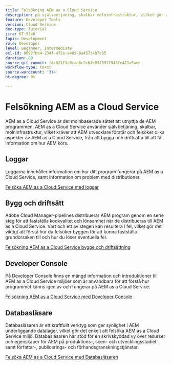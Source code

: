```yaml
---
title: Felsökning AEM as a Cloud Service
description: på självbetjäning, skalbar molninfrastruktur, vilket gör att AEM utvecklare måste förstå och felsöka olika aspekter av AEM as a Cloud Service, från att bygga och driftsätta till att få information om hur AEM program körs.
feature: Developer Tools
version: Cloud Service
doc-type: Tutorial
jira: KT-5346
topic: Development
role: Developer
level: Beginner, Intermediate
exl-id: 8092fbb4-234f-472e-a405-8a45734b7c65
duration: 60
source-git-commit: f4c621f3a9caa8c2c64b8323312343fe421a5aee
workflow-type: tm+mt
source-wordcount: '314'
ht-degree: 0%

---
```


# Felsökning AEM as a Cloud Service

AEM as a Cloud Service är det molnbaserade sättet att utnyttja de AEM programmen. AEM as a Cloud Service använder självbetjäning, skalbar, molninfrastruktur, vilket kräver att AEM utvecklare förstår och felsöker olika aspekter av AEM as a Cloud Service, från att bygga och driftsätta till att få information om hur AEM körs.

## Loggar

Loggarna innehåller information om hur ditt program fungerar på AEM as a Cloud Service, samt information om problem med distributioner.

[Felsöka AEM as a Cloud Service med loggar](./logs.md)

## Bygg och driftsätt

Adobe Cloud Manager-pipelines distribuerar AEM program genom en serie steg för att fastställa kodkvalitet och lönsamhet när de distribueras till AEM as a Cloud Service. Vart och ett av stegen kan resultera i fel, vilket gör det viktigt att förstå hur du felsöker byggen för att kunna fastställa grundorsaken till och hur du löser eventuella fel.

[Felsökning AEM as a Cloud Service bygge och driftsättning](./build-and-deployment.md)

## Developer Console

På Developer Console finns en mängd information och introduktioner till AEM as a Cloud Service miljöer som är användbara för att förstå hur programmet känns igen av och fungerar på AEM as a Cloud Service.

[Felsökning AEM as a Cloud Service med Developer Console](./developer-console.md)

## Databasläsare

Databasläsaren är ett kraftfullt verktyg som ger synlighet i AEM underliggande datalager, vilket gör det enkelt att felsöka AEM as a Cloud Service miljö. Databasläsaren har stöd för en skrivskyddad vy över resurser och egenskaper för AEM på produktions-, scen- och utvecklingsstadiet samt författar-, publicerings- och förhandsgranskningstjänster.

[Felsöka AEM as a Cloud Service med Databasläsaren](./repository-browser.md)
